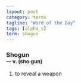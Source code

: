 ```yaml
---
layout: post
category: terms
tagline: "Word of the Day"
tags: [alpha_s]
term: shogun
---
```


<h3>Shogun<br/> <small>&mdash; v. (sho<span>&middot;</span>gun)</small></h3>
<p><ol>
<li>to reveal a weapon</li>
</ol></p>
